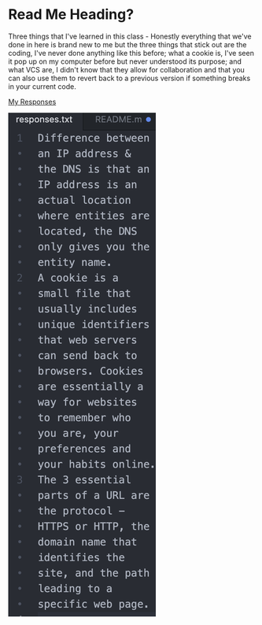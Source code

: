 # Read Me Heading?
Three things that I've learned in this class - Honestly everything that we've done in here is brand new to me but the three things that stick out are the coding, I've never done anything like this before; what a cookie is, I've seen it pop up on my computer before but never understood its purpose; and what VCS are, I didn't know that they allow for collaboration and that you can also use them to revert back to a previous version if something breaks in your current code.

[My Responses](./responses.txt)

![Screenshot](./images/MyWorkScreenshot.png)
